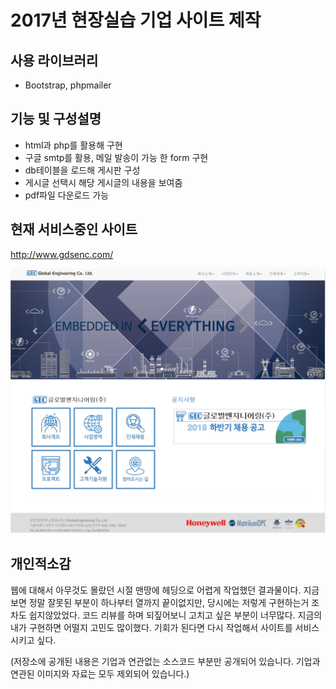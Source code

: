 2017년 현장실습 기업 사이트 제작
=============
## 사용 라이브러리
* Bootstrap, phpmailer

## 기능 및 구성설명
* html과 php를 활용해 구현
* 구글 smtp를 활용, 메일 발송이 가능 한 form 구현
* db테이블을 로드해 게시판 구성
* 게시글 선택시 해당 게시글의 내용을 보여줌
* pdf파일 다운로드 가능

## 현재 서비스중인 사이트
<http://www.gdsenc.com/>

![web screenshot](webview.PNG)

## 개인적소감

웹에 대해서 아무것도 몰랐던 시절 맨땅에 헤딩으로 어렵게 작업했던 결과물이다.
지금보면 정말 잘못된 부분이 하나부터 열까지 끝이없지만,
당시에는 저렇게 구현하는거 조차도 쉽지않았었다.
코드 리뷰를 하며 되짚어보니 고치고 싶은 부분이 너무많다.
지금의 내가 구현하면 어떨지 고민도 많이했다.
기회가 된다면 다시 작업해서 사이트를 서비스 시키고 싶다.

(저장소에 공개된 내용은 기업과 연관없는 소스코드 부분만 공개되어 있습니다. 기업과 연관된 이미지와 자료는 모두 제외되어 있습니다.)
